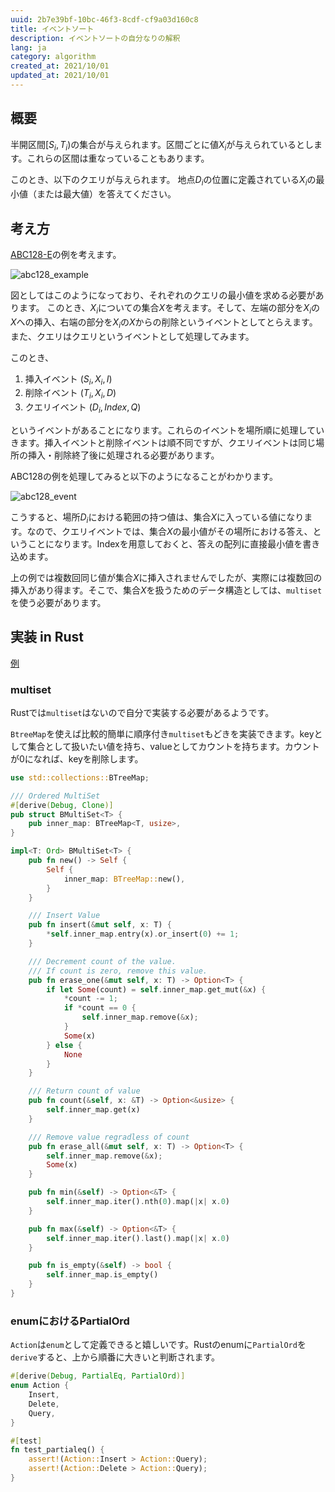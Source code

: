 ```yaml
---
uuid: 2b7e39bf-10bc-46f3-8cdf-cf9a03d160c8
title: イベントソート
description: イベントソートの自分なりの解釈
lang: ja
category: algorithm
created_at: 2021/10/01
updated_at: 2021/10/01
---
```


## 概要

半開区間$[S_i, T_i)$の集合が与えられます。区間ごとに値$X_i$が与えられているとします。これらの区間は重なっていることもあります。  

このとき、以下のクエリが与えられます。
地点$D_i$の位置に定義されている$X_i$の最小値（または最大値）を答えてください。

## 考え方

[ABC128-E](https://atcoder.jp/contests/abc128/tasks/abc128_e)の例を考えます。

![abc128_example](https://blog-post-smark.herokuapp.com/public/abc128_img.png)

図としてはこのようになっており、それぞれのクエリの最小値を求める必要があります。
このとき、$X_i$についての集合$X$を考えます。そして、左端の部分を$X_i$の$X$への挿入、右端の部分を$X_i$の$X$からの削除というイベントとしてとらえます。また、クエリはクエリというイベントとして処理してみます。

このとき、

1.  挿入イベント  $(S_i, X_i, I)$
2.  削除イベント  $(T_i, X_i, D)$
3. クエリイベント $(D_i, Index, Q)$

というイベントがあることになります。これらのイベントを場所順に処理していきます。挿入イベントと削除イベントは順不同ですが、クエリイベントは同じ場所の挿入・削除終了後に処理される必要があります。

ABC128の例を処理してみると以下のようになることがわかります。

![abc128_event](https://blog-post-smark.herokuapp.com/public/abc128_event.png)


こうすると、場所$D_i$における範囲の持つ値は、集合$X$に入っている値になります。なので、クエリイベントでは、集合$X$の最小値がその場所における答え、ということになります。Indexを用意しておくと、答えの配列に直接最小値を書き込めます。

上の例では複数回同じ値が集合$X$に挿入されませんでしたが、実際には複数回の挿入があり得ます。そこで、集合$X$を扱うためのデータ構造としては、`multiset`を使う必要があります。


## 実装 in Rust

[例](https://atcoder.jp/contests/abc128/submissions/26250585)

### multiset

Rustでは`multiset`はないので自分で実装する必要があるようです。

`BtreeMap`を使えば比較的簡単に順序付き`multiset`もどきを実装できます。keyとして集合として扱いたい値を持ち、valueとしてカウントを持ちます。カウントが0になれば、keyを削除します。

```rust
use std::collections::BTreeMap;

/// Ordered MultiSet
#[derive(Debug, Clone)]
pub struct BMultiSet<T> {
    pub inner_map: BTreeMap<T, usize>,
}

impl<T: Ord> BMultiSet<T> {
    pub fn new() -> Self {
        Self {
            inner_map: BTreeMap::new(),
        }
    }

    /// Insert Value
    pub fn insert(&mut self, x: T) {
        *self.inner_map.entry(x).or_insert(0) += 1;
    }

    /// Decrement count of the value.  
    /// If count is zero, remove this value.
    pub fn erase_one(&mut self, x: T) -> Option<T> {
        if let Some(count) = self.inner_map.get_mut(&x) {
            *count -= 1;
            if *count == 0 {
                self.inner_map.remove(&x);
            }
            Some(x)
        } else {
            None
        }
    }

    /// Return count of value
    pub fn count(&self, x: &T) -> Option<&usize> {
        self.inner_map.get(x)
    }

    /// Remove value regradless of count
    pub fn erase_all(&mut self, x: T) -> Option<T> {
        self.inner_map.remove(&x);
        Some(x)
    }

    pub fn min(&self) -> Option<&T> {
        self.inner_map.iter().nth(0).map(|x| x.0)
    }

    pub fn max(&self) -> Option<&T> {
        self.inner_map.iter().last().map(|x| x.0)
    }

    pub fn is_empty(&self) -> bool {
        self.inner_map.is_empty()
    }
}
```

### enumにおけるPartialOrd

`Action`は`enum`として定義できると嬉しいです。Rustのenumに`PartialOrd`を`derive`すると、上から順番に大きいと判断されます。

```rust
#[derive(Debug, PartialEq, PartialOrd)]
enum Action {
    Insert,
    Delete,
    Query,
}

#[test]
fn test_partialeq() {
    assert!(Action::Insert > Action::Query);
    assert!(Action::Delete > Action::Query);
}
```